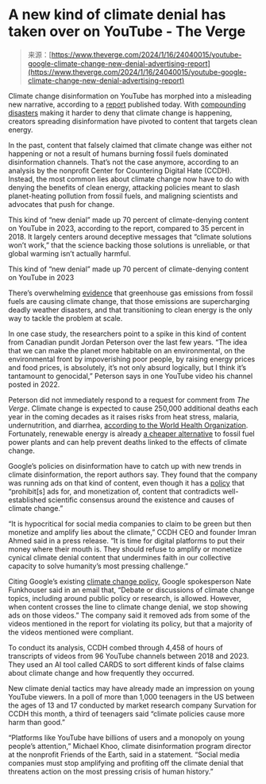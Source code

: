 <!--yml
category: 未分类
date: 2024-05-27 14:54:04
-->

# A new kind of climate denial has taken over on YouTube - The Verge

> 来源：[https://www.theverge.com/2024/1/16/24040015/youtube-google-climate-change-new-denial-advertising-report](https://www.theverge.com/2024/1/16/24040015/youtube-google-climate-change-new-denial-advertising-report)

Climate change disinformation on YouTube has morphed into a misleading new narrative, according to a [report](https://counterhate.com/research/new-climate-denial/) published today. With [compounding disasters](/2021/9/3/22654003/floods-wildfires-hurricane-ida-climate-change-disasters-compound-risks) making it harder to deny that climate change is happening, creators spreading disinformation have pivoted to content that targets clean energy.

In the past, content that falsely claimed that climate change was either not happening or not a result of humans burning fossil fuels dominated disinformation channels. That’s not the case anymore, according to an analysis by the nonprofit Center for Countering Digital Hate (CCDH). Instead, the most common lies about climate change now have to do with denying the benefits of clean energy, attacking policies meant to slash planet-heating pollution from fossil fuels, and maligning scientists and advocates that push for change.

This kind of “new denial” made up 70 percent of climate-denying content on YouTube in 2023, according to the report, compared to 35 percent in 2018\. It largely centers around deceptive messages that “climate solutions won’t work,” that the science backing those solutions is unreliable, or that global warming isn’t actually harmful.

This kind of “new denial” made up 70 percent of climate-denying content on YouTube in 2023

There’s overwhelming [evidence](https://www.ipcc.ch/report/ar6/syr/) that greenhouse gas emissions from fossil fuels are causing climate change, that those emissions are supercharging deadly weather disasters, and that transitioning to clean energy is the only way to tackle the problem at scale.

In one case study, the researchers point to a spike in this kind of content from Canadian pundit Jordan Peterson over the last few years. “The idea that we can make the planet more habitable on an environmental, on the environmental front by impoverishing poor people, by raising energy prices and food prices, is absolutely, it’s not only absurd logically, but I think it’s tantamount to genocidal,” Peterson says in one YouTube video his channel posted in 2022\.

Peterson did not immediately respond to a request for comment from *The Verge*. Climate change is expected to cause 250,000 additional deaths each year in the coming decades as it raises risks from heat stress, malaria, undernutrition, and diarrhea, [according to the World Health Organization](https://www.who.int/news-room/fact-sheets/detail/climate-change-and-health). Fortunately, renewable energy is already [a cheaper alternative](https://www.iea.org/reports/renewables-2023/executive-summary) to fossil fuel power plants and can help prevent deaths linked to the effects of climate change.

Google’s policies on disinformation have to catch up with new trends in climate disinformation, the report authors say. They found that the company was running ads on that kind of content, even though it has a [policy](https://support.google.com/google-ads/answer/11221321?hl=en#:~:text=Addressing%20climate%20change%20denial&text=That's%20why%20today%2C%20we're,and%20causes%20of%20climate%20change.) that “prohibit[s] ads for, and monetization of, content that contradicts well-established scientific consensus around the existence and causes of climate change.”

“It is hypocritical for social media companies to claim to be green but then monetize and amplify lies about the climate,” CCDH CEO and founder Imran Ahmed said in a press release. “It is time for digital platforms to put their money where their mouth is. They should refuse to amplify or monetize cynical climate denial content that undermines faith in our collective capacity to solve humanity’s most pressing challenge.”

Citing Google’s existing [climate change policy](https://support.google.com/google-ads/answer/11221321?hl=en#:~:text=Addressing%20climate%20change%20denial&text=That's%20why%20today%2C%20we're,and%20causes%20of%20climate%20change.), Google spokesperson Nate Funkhouser said in an email that, “Debate or discussions of climate change topics, including around public policy or research, is allowed. However, when content crosses the line to climate change denial, we stop showing ads on those videos.” The company said it removed ads from some of the videos mentioned in the report for violating its policy, but that a majority of the videos mentioned were compliant.

To conduct its analysis, CCDH combed through 4,458 of hours of transcripts of videos from 96 YouTube channels between 2018 and 2023\. They used an AI tool called CARDS to sort different kinds of false claims about climate change and how frequently they occurred.

New climate denial tactics may have already made an impression on young YouTube viewers. In a poll of more than 1,000 teenagers in the US between the ages of 13 and 17 conducted by market research company Survation for CCDH this month, a third of teenagers said “climate policies cause more harm than good.” 

“Platforms like YouTube have billions of users and a monopoly on young people’s attention,” Michael Khoo, climate disinformation program director at the nonprofit Friends of the Earth, said in a statement. “Social media companies must stop amplifying and profiting off the climate denial that threatens action on the most pressing crisis of human history.”
